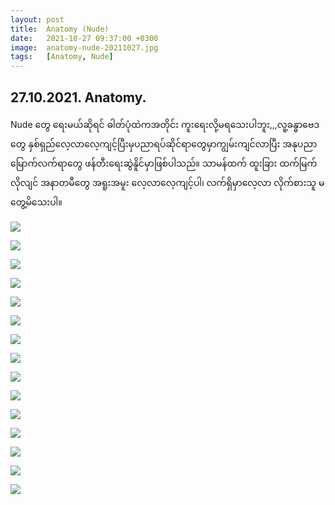 ```yaml
---
layout: post
title:  Anatomy (Nude)
date:   2021-10-27 09:37:00 +0300
image:  anatomy-nude-20211027.jpg
tags:   [Anatomy, Nude]
---
```


## 27.10.2021. Anatomy. 
Nude ​တွေ ​ရေးမယ်ဆိုရင် ဓါတ်ပုံထဲကအတိုင်း ကူး​ရေးလို့မရ​သေးပါဘူး,,,လူ့ခန္ဓာ​ဗေဒ​တွေ နှစ်ရှည် ​လေ့လာလေ့ကျင့်ပြီးမှပညာရပ်ဆိုင်ရာ​တွေမှာကျွမ်းကျင်လာပြီး အနုပညာ​မြောက်လက်ရာ​တွေ ဖန်တီးရေးဆွဲနိူင်မှာဖြစ်ပါသည်။ သာမန်ထက် ထူးခြား ထက်မြက်လိုလျင် အနာတမီ​တွေ အရူးအမူး ​လေ့လာလေ့ကျင့်ပါ၊ လက်ရှိမှာ​လေ့လာ လိုက်စားသူ မ​တွေ့မိ​သေးပါ။

![]({{site.baseurl}}/img/anatomy-nude-20211027/01.jpg)

![]({{site.baseurl}}/img/anatomy-nude-20211027/02.jpg)

![]({{site.baseurl}}/img/anatomy-nude-20211027/03.jpg)

![]({{site.baseurl}}/img/anatomy-nude-20211027/04.jpg)

![]({{site.baseurl}}/img/anatomy-nude-20211027/05.jpg)

![]({{site.baseurl}}/img/anatomy-nude-20211027/06.jpg)

![]({{site.baseurl}}/img/anatomy-nude-20211027/07.jpg)

![]({{site.baseurl}}/img/anatomy-nude-20211027/08.jpg)

![]({{site.baseurl}}/img/anatomy-nude-20211027/09.jpg)

![]({{site.baseurl}}/img/anatomy-nude-20211027/10.jpg)

![]({{site.baseurl}}/img/anatomy-nude-20211027/11.jpg)

![]({{site.baseurl}}/img/anatomy-nude-20211027/12.jpg)

![]({{site.baseurl}}/img/anatomy-nude-20211027/13.jpg)

![]({{site.baseurl}}/img/anatomy-nude-20211027/14.jpg)

![]({{site.baseurl}}/img/anatomy-nude-20211027/15.jpg)